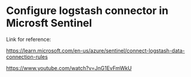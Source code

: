 # Configure logstash connector in Microsft Sentinel

Link for reference:

https://learn.microsoft.com/en-us/azure/sentinel/connect-logstash-data-connection-rules

https://www.youtube.com/watch?v=JnG1EvFmWkU
